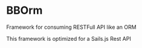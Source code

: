# BBOrm
Framework for consuming RESTFull API like an ORM

This framework is optimized for a Sails.js Rest API
